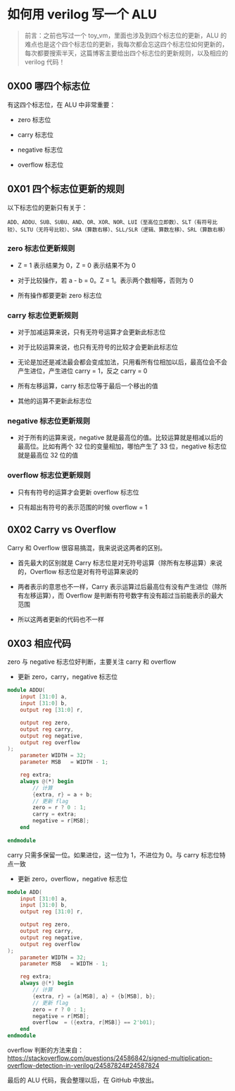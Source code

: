 # 如何用 verilog 写一个 ALU



> 前言：之前也写过一个 toy_vm，里面也涉及到四个标志位的更新，ALU 的难点也是这个四个标志位的更新，我每次都会忘这四个标志位如何更新的，每次都要搜索半天，这篇博客主要给出四个标志位的更新规则，以及相应的 verilog 代码！



## 0X00 哪四个标志位



有这四个标志位，在 ALU 中非常重要：



+ zero 标志位



+ carry 标志位



+ negative 标志位



+ overflow 标志位





## 0X01 四个标志位更新的规则



以下标志位的更新只有关于：



`ADD、ADDU、SUB、SUBU、AND、OR、XOR、NOR、LUI（至高位立即数）、SLT（有符号比较）、SLTU（无符号比较）、SRA（算数右移）、SLL/SLR（逻辑、算数左移）、SRL（算数右移）`



### zero 标志位更新规则



+ Z = 1 表示结果为 0，Z = 0 表示结果不为 0



+ 对于比较操作，若 a - b = 0。Z = 1。表示两个数相等，否则为 0



+ 所有操作都要更新 zero 标志位





### carry 标志位更新规则



+ 对于加减运算来说，只有无符号运算才会更新此标志位

  

+ 对于比较运算来说，也只有无符号的比较才会更新此标志位

  

+ 无论是加还是减法最会都会变成加法，只用看所有位相加以后，最高位会不会产生进位，产生进位 carry = 1，反之 carry = 0



+ 所有左移运算，carry 标志位等于最后一个移出的值



+ 其他的运算不更新此标志位





### negative 标志位更新规则



+ 对于所有的运算来说，negative 就是最高位的值。比较运算就是相减以后的最高位。比如有两个 32 位的变量相加，哪怕产生了 33 位，negative 标志位就是最高位 32 位的值



### overflow 标志位更新规则



+ 只有有符号的运算才会更新 overflow 标志位  

  

+ 只有超出有符号的表示范围的时候 overflow = 1



## 0X02 Carry vs Overflow 



Carry 和 Overflow 很容易搞混，我来说说这两者的区别。



+ 首先最大的区别就是 Carry 标志位是对无符号运算（除所有左移运算）来说的，Overflow 标志位是对有符号运算来说的



+ 两者表示的意思也不一样，Carry 表示运算过后最高位有没有产生进位（除所有左移运算），而 Overflow 是判断有符号数字有没有超过当前能表示的最大范围



+ 所以这两者更新的代码也不一样



## 0X03 相应代码



zero 与 negative 标志位好判断，主要关注 carry 和 overflow



+ 更新 zero，carry，negative 标志位



```verilog
module ADDU(
    input [31:0] a,
    input [31:0] b,
    output reg [31:0] r,

    output reg zero,
    output reg carry,
    output reg negative,
    output reg overflow
);
    parameter WIDTH = 32;
    parameter MSB   = WIDTH - 1;

    reg extra;
    always @(*) begin
        // 计算
        {extra, r} = a + b;
        // 更新 flag
        zero = r ? 0 : 1;
        carry = extra;
        negative = r[MSB];
    end
    
endmodule
```



carry 只需多保留一位。如果进位，这一位为 1，不进位为 0。与 carry 标志位特点一致





+ 更新 zero，overflow，negative 标志位



```verilog
module ADD(
    input [31:0] a,
    input [31:0] b,
    output reg [31:0] r,

    output reg zero,
    output reg carry,
    output reg negative,
    output reg overflow
);
    parameter WIDTH = 32;
    parameter MSB   = WIDTH - 1;

    reg extra;
    always @(*) begin
        // 计算
        {extra, r} = {a[MSB], a} + {b[MSB], b};
        // 更新 flag
        zero = r ? 0 : 1;
        negative = r[MSB];
        overflow  = ({extra, r[MSB]} == 2'b01);
    end
endmodule
```



overflow 判断的方法来自：https://stackoverflow.com/questions/24586842/signed-multiplication-overflow-detection-in-verilog/24587824#24587824





最后的 ALU 代码，我会整理以后，在 GitHub 中放出。



